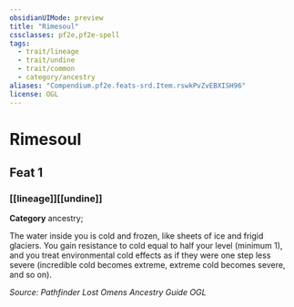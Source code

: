 ```yaml
---
obsidianUIMode: preview
title: "Rimesoul"
cssclasses: pf2e,pf2e-spell
tags:
  - trait/lineage
  - trait/undine
  - trait/common
  - category/ancestry
aliases: "Compendium.pf2e.feats-srd.Item.rswkPvZvEBXISH96"
license: OGL
---
```

# Rimesoul
## Feat 1
### [[lineage]][[undine]]

**Category** ancestry; 




The water inside you is cold and frozen, like sheets of ice and frigid glaciers. You gain resistance to cold equal to half your level (minimum 1), and you treat environmental cold effects as if they were one step less severe (incredible cold becomes extreme, extreme cold becomes severe, and so on).

*Source: Pathfinder Lost Omens Ancestry Guide*
*OGL*